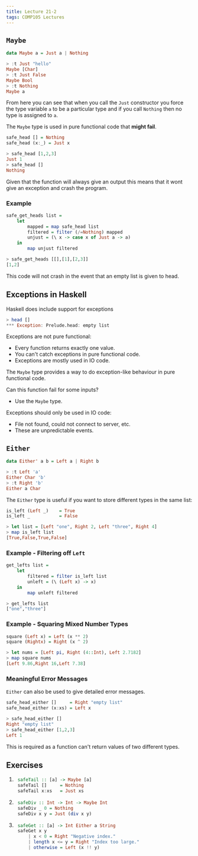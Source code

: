 ```yaml
---
title: Lecture 21-2
tags: COMP105 Lectures
---
```

## `Maybe`

```haskell
data Maybe a = Just a | Nothing
```

```haskell
> :t Just "hello"
Maybe [Char]
> :t Just False
Maybe Bool
> :t Nothing
Maybe a
```

From here you can see that when you call the `Just` constructor you force the type variable `a` to be a particular type and if you call `Nothing` then no type is assigned to `a`.

The `Maybe` type is used in pure functional code that **might fail**.

```haskell
safe_head [] = Nothing
safe_head (x:_) = Just x
```

```haskell
> safe_head [1,2,3]
Just 1 
> safe_head []
Nothing
```

Given that the function will always give an output this means that it wont give an exception and crash the program.

### Example

```haskell
safe_get_heads list =
    let
        mapped = map safe_head list
        filtered = filter (/=Nothing) mapped
        unjust = (\ x -> case x of Just a -> a)
    in
        map unjust filtered
```

```haskell
> safe_get_heads [[],[1],[2,3]]
[1,2]
```

This code will not crash in the event that an empty list is given to head.

## Exceptions in Haskell
Haskell does include support for exceptions

```haskell
> head []
*** Exception: Prelude.head: empty list
```

Exceptions are not pure functional:

* Every function returns exactly one value.
* You can't catch exceptions in pure functional code.
* Exceptions are mostly used in IO code.

The `Maybe` type provides a way to do exception-like behaviour in pure functional code.

Can this function fail for some inputs?

* Use the `Maybe` type.

Exceptions should only be used in IO code:

* File not found, could not connect to server, etc.
* These are unpredictable events.

## `Either`

```haskell
data Either' a b = Left a | Right b
```

```haskell
> :t Left 'a'
Either Char 'b'
> :t Right 'b'
Either a Char
```

The `Either` type is useful if you want to store different types in the same list:

```haskell
is_left (Left _)    = True
is_left _           = False
```

```haskell
> let list = [Left "one", Right 2, Left "three", Right 4]
> map is_left list
[True,False,True,False]
```

### Example - Filtering off `Left`

```haskell
get_lefts list = 
    let
        filtered = filter is_left list
        unleft = (\ (Left x) -> x)
    in
        map unleft filtered
```

```haskell
> get_lefts list
["one","three"]
```

### Example - Squaring Mixed Number Types

```haskell
square (Left x) = Left (x ** 2)
square (Rightx) = Right (x ^ 2)
```

```haskell
> let nums = [Left pi, Right (4::Int), Left 2.7182]
> map square nums
[Left 9.86,Right 16,Left 7.38]
```

### Meaningful Error Messages
`Either` can also be used to give detailed error messages.

```haskell
safe_head_either []     = Right "empty list"
safe_head_either (x:xs) = Left x
```

```haskell
> safe_head_either []
Right "empty list"
> safe_head_either [1,2,3]
Left 1
```

This is required as a function can't return values of two different types.

## Exercises
1. ```haskell
    safeTail :: [a] -> Maybe [a]
    safeTail []     = Nothing
    safeTail x:xs   = Just xs
    ```

1. ```haskell
    safeDiv :: Int -> Int -> Maybe Int
    safeDiv _ 0 = Nothing
    safeDiv x y = Just (div x y)
    ```
    
1. ```haskell
    safeGet :: [a] -> Int Either a String
    safeGet x y
        | x < 0 = Right "Negative index."
        | length x <= y = Right "Index too large."
        | otherwise = Left (x !! y)
    ```